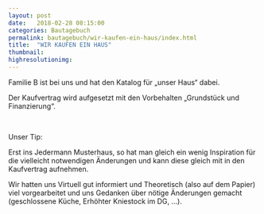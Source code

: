 ```yaml
---
layout: post
date:   2018-02-28 08:15:00
categories: Bautagebuch
permalink: bautagebuch/wir-kaufen-ein-haus/index.html
title:  "WIR KAUFEN EIN HAUS"
thumbnail: 
highresolutionimg: 
---
```


<div class="entry-content">

Familie B ist bei uns und hat den Katalog für „unser Haus“ dabei.

Der Kaufvertrag wird aufgesetzt mit den Vorbehalten „Grundstück und Finanzierung“.

 

Unser Tip:

Erst ins Jedermann Musterhaus, so hat man gleich ein wenig Inspiration für die vielleicht notwendigen Änderungen und kann diese gleich mit in den Kaufvertrag aufnehmen.

Wir hatten uns Virtuell gut informiert und Theoretisch (also auf dem Papier) viel vorgearbeitet und uns Gedanken über nötige Änderungen gemacht (geschlossene Küche, Erhöhter Kniestock im DG, …).



</div><!-- .entry-content -->
